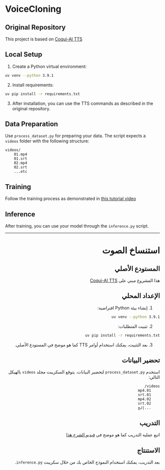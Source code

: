 # VoiceCloning

## Original Repository
This project is based on [Coqui-AI TTS](https://github.com/idiap/coqui-ai-TTS)

## Local Setup
1. Create a Python virtual environment:
```bash
uv venv --python 3.9.1
```

2. Install requirements:
```bash
uv pip install -r requirements.txt
```

3. After installation, you can use the TTS commands as described in the original repository.

## Data Preparation
Use `process_dataset.py` for preparing your data. The script expects a `videos` folder with the following structure:
```
videos/
    01.mp4
    01.srt
    02.mp4
    02.srt
    ...etc
```

## Training
Follow the training process as demonstrated in [this tutorial video](https://www.youtube.com/watch?v=8ACPGw-Z_U8)

## Inference
After training, you can use your model through the `inference.py` script.

---

<div dir="rtl">

# استنساخ الصوت

## المستودع الأصلي
هذا المشروع مبني على [Coqui-AI TTS](https://github.com/idiap/coqui-ai-TTS)

## الإعداد المحلي
1. إنشاء بيئة Python افتراضية:
```bash
uv venv --python 3.9.1
```

2. تثبيت المتطلبات:
```bash
uv pip install -r requirements.txt
```

3. بعد التثبيت، يمكنك استخدام أوامر TTS كما هو موضح في المستودع الأصلي.

## تحضير البيانات
استخدم `process_dataset.py` لتحضير البيانات. يتوقع السكريبت مجلد `videos` بالهيكل التالي:
```
videos/
    01.mp4
    01.srt
    02.mp4
    02.srt
    ...إلخ
```

## التدريب
اتبع عملية التدريب كما هو موضح في [فيديو الشرح هذا](https://www.youtube.com/watch?v=8ACPGw-Z_U8)

## الاستنتاج
بعد التدريب، يمكنك استخدام النموذج الخاص بك من خلال سكريبت `inference.py`.

</div>